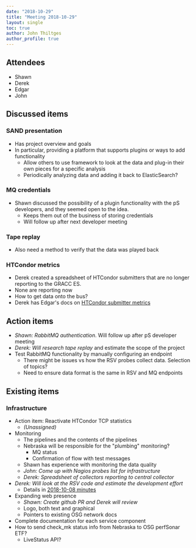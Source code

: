 ```yaml
---
date: "2018-10-29"
title: "Meeting 2018-10-29"
layout: single
toc: true
author: John Thiltges
author_profile: true
---
```


Attendees
---------
- Shawn
- Derek
- Edgar
- John

Discussed items
---------------
### SAND presentation
- Has project overview and goals
- In particular, providing a platform that supports plugins or ways to add
  functionality
    - Allow others to use framework to look at the data
      and plug-in their own pieces for a specific analysis
    - Periodically analyzing data and adding it back to ElasticSearch?

### MQ credentials
- Shawn discussed the possibility of a plugin functionality with the pS
  developers, and they seemed open to the idea.
    - Keeps them out of the business of storing credentials
    - Will follow up after next developer meeting

### Tape replay
- Also need a method to verify that the data was played back

### HTCondor metrics
- Derek created a spreadsheet of HTCondor submitters that are no longer reporting to the GRACC ES.
- None are reporting now
- How to get data onto the bus?
- Derek has Edgar's docs on [HTCondor submitter metrics](https://opensciencegrid.org/docs/other/schedd-filebeats/)

Action items
------------
- *Shawn: RabbitMQ authentication*. Will follow up after pS developer meeting
- *Derek: Will research tape replay* and estimate the scope of the project
- Test RabbitMQ functionality by manually configuring an endpoint
    - There might be issues vs how the RSV probes collect data.
      Selection of topics?
    - Need to ensure data format is the same in RSV and MQ endpoints

Existing items
---------------

### Infrastructure
- Action item: Reactivate HTCondor TCP statistics
    - *(Unassigned)*
- Monitoring
    - The pipelines and the contents of the pipelines
    - Nebraska will be responsible for the "plumbing" monitoring?
        - MQ status
        - Confirmation of flow with test messages
    - Shawn has experience with monitoring the data quality
    - *John: Come up with Nagios probes list for infrastructure*
    - *Derek: Spreadsheet of collectors reporting to central collector*
- *Derek: Will look at the RSV code and estimate the development effort*
    - Details in [2018-10-08 minutes](/meetings/20181008)
- Expanding web presence
  - *Shawn: Create github PR and Derek will review*
  - Logo, both text and graphical
  - Pointers to existing OSG network docs
- Complete documentation for each service component
- How to send check_mk status info from Nebraska to OSG perfSonar ETF?
    - LiveStatus API?
